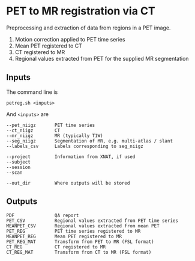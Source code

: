 # PET to MR registration via CT

Preprocessing and extraction of data from regions in a PET image.

1. Motion correction applied to PET time series
2. Mean PET registered to CT
3. CT registered to MR
4. Regional values extracted from PET for the supplied MR segmentation

## Inputs

The command line is

    petreg.sh <inputs>

And `<inputs>` are

	--pet_niigz       PET time series
    --ct_niigz        CT
    --mr_niigz        MR (typically T1W)
    --seg_niigz       Segmentation of MR, e.g. multi-atlas / slant
    --labels_csv      Labels corresponding to seg_niigz
    
    --project         Information from XNAT, if used
	--subject
	--session
	--scan
    
    --out_dir         Where outputs will be stored

## Outputs

    PDF               QA report
    PET_CSV           Regional values extracted from PET time series
    MEANPET_CSV       Regional values extracted from mean PET
    PET_REG           PET time series registered to MR
    MEANPET_REG       Mean PET registered to MR
    PET_REG_MAT       Transform from PET to MR (FSL format)
    CT_REG            CT registered to MR
    CT_REG_MAT        Transform from CT to MR (FSL format)



